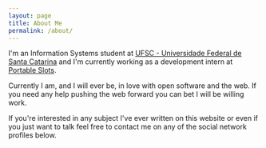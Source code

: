 ```yaml
---
layout: page
title: About Me
permalink: /about/
---
```


I'm an Information Systems student at [UFSC - Universidade Federal de Santa Catarina](http://ufsc.br) and I'm currently working as a development intern at [Portable Slots](http://portableslots.com).

Currently I am, and I will ever be, in love with open software and the web. If you need any help pushing the web forward you can bet I will be willing work.

If you're interested in any subject I've ever written on this website or even if you just want to talk feel free to contact me on any of the social network profiles below.